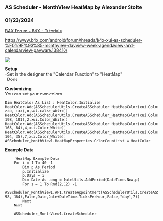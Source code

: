 ###  AS Scheduler - MonthView HeatMap by Alexander Stolte
### 01/23/2024
[B4X Forum - B4X - Tutorials](https://www.b4x.com/android/forum/threads/158812/)

<https://www.b4x.com/android/forum/threads/b4x-xui-as-scheduler-%F0%9F%93%85-monthview-dayview-week-agendaview-and-calendarview-payware.138410/>  
  
![](https://www.b4x.com/android/forum/attachments/149992)  
  
**Setup**  
-Set in the designer the "Calendar Function" to "HeatMap"  
-Done  
  
**Customizing**  
You can set your own colors  

```B4X
Dim HeatColor As List : HeatColor.Initialize  
HeatColor.Add(ASSchedulerUtils.CreateASScheduler_HeatMapColor(xui.Color_ARGB(255,214, 230, 133),0,xui.Color_White))  
HeatColor.Add(ASSchedulerUtils.CreateASScheduler_HeatMapColor(xui.Color_ARGB(255,140, 198, 101),2,xui.Color_White))  
HeatColor.Add(ASSchedulerUtils.CreateASScheduler_HeatMapColor(xui.Color_ARGB(255,68, 163, 64),4,xui.Color_White))  
HeatColor.Add(ASSchedulerUtils.CreateASScheduler_HeatMapColor(xui.Color_ARGB(255,30, 104, 35),7,xui.Color_White))  
ASScheduler_MonthView1.HeatMapProperties.ColorCountList = HeatColor
```

  
  
**Example Data**  

```B4X
    'HeatMap Example Data  
    For i = 1 To 40 -1  
        Dim p As Period  
        p.Initialize  
        p.Days = i  
        Dim Date As Long = DateUtils.AddPeriod(DateTime.Now,p)  
        For z = 1 To Rnd(2,12) -1  
            ASScheduler_MonthView1.API.CreateAppointment(ASSchedulerUtils.CreateASScheduler_AppointmentRecurring(0,"Test1","Description",xui.Color_ARGB(255,73, 98, 164),False,Date,Date+DateTime.TicksPerHour,False,"day",7))  
        Next  
    Next  
  
    ASScheduler_MonthView1.CreateScheduler
```